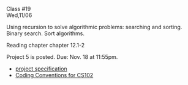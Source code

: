 <div class="lecture2">

<div class="column_date">
<p markdown="block">

Class #19 <br>
Wed,11/06

</p>
</div>
<div class="column_materials">
<p markdown="block">

Using recursion to solve algorithmic problems: searching and sorting. Binary search. Sort algorithms.



</p>
</div>

<div class="column_assign">
<p markdown="block">

Reading chapter chapter 12.1-2 <br>

Project 5 is posted. Due: Nov. 18 at 11:55pm.
- [project specification](hwk/proj5.pdf)
- [Coding Conventions for CS102](notes/CodeConventions.pdf)



</p>
</div>

</div>
